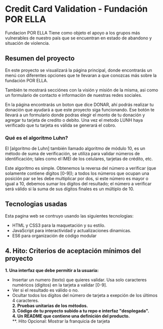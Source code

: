 # Credit Card Validation - Fundación POR ELLA 
Fundacion POR ELLA Tiene como objeto el apoyo a los grupos más vulnerables de nuestro país que se encuentran en estado de abandono y situación de violencia.

## Resumen del proyecto

En este proyecto se visualizará la página principal, donde encontrarás un menú con diferentes opciones que te llevaran a que conozcas más sobre la fundación POR ELLA. 

También te mostrará secciónes con la visión y misión de la misma, asi como un formulario de contacto e información de nuestras redes sociales.

En la página encontrarás un boton que dice DONAR,  ahí podrás realizar tu donación que ayudará a que este proyecto siga funcionando. Ese botón te llevará a un formulario donde podras elegir el monto de tu donación y agregar tu tarjeta de credito o debito. Una vez el metodo LUNH haya verificado que tu tarjeta es válida se generará el cobro.

### Qué es el algoritmo Luhn?

El [algoritmo de Luhn] también llamado algoritmo de módulo 10, es un método de suma de verificación,
se utiliza para validar números de identificación; tales como el IMEI de los
celulares, tarjetas de crédito, etc.

Este algoritmo es simple. Obtenemos la reversa del número a verificar (que
solamente contiene dígitos [0-9]); a todos los números que ocupan una posición
par se les debe multiplicar por dos, si este número es mayor o igual a 10,
debemos sumar los dígitos del resultado; el número a verificar será válido si
la suma de sus dígitos finales es un múltiplo de 10.

## Tecnologias usadas

Esta pagina web se contruyo usando las siguientes tecnologias:

* HTML y CSS3 para la maquetación y su estilo.
* JavaScript para interactividad y actualizaciones dinamicas.
* ES6 para organización de código modular
 

## 4. Hito: Criterios de aceptación mínimos del proyecto

**1. Una interfaz que debe permitir a la usuaria:**

* Insertar un numero (texto) que quieres validar. Usa solo caracteres numéricos
  (dígitos) en la tarjeta a validar [0-9].  
* Ver si el resultado es válido o no.  
* Ocultar todos los dígitos del número de tarjeta a exepción de los últimos
  4 caracteres.  
**2. Pruebas unitarias de los métodos.**  
**3. Código de tu proyecto subido a tu repo e interfaz "desplegada".**  
**4. Un README que contiene una definición del producto.**  
**. Hito Opcional: Mostrar la franquicia de tarjeta










 



